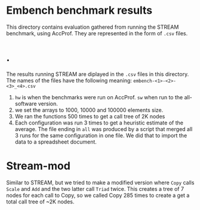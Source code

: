 # Embench benchmark results
This directory contains evaluation gathered from running the STREAM benchmark,
using AccProf. They are represented in the form of `.csv` files.

# .
The results running STREAM are diplayed in the `.csv` files in this directory.
The names of the files have the following meaning: `embench-<1>-<2>-<3>_<4>.csv`
1. `hw` is when the benchmarks were run on AccProf. `sw` when run to the
   all-software version.
2. we set the arrays to 1000, 10000 and 100000 elements size.
3. We ran the functions 500 times to get a call tree of 2K nodes
4. Each configuration was run 3 times to get a heuristic estimate of the
   average.
The file ending in `all` was produced by a script that merged all 3 runs for the
same configuration in one file. We did that to import the data to a spreadsheet
document.

# Stream-mod
Similar to STREAM, but we tried to make a modified version where `Copy` calls
`Scale` and `Add` and the two latter call `Triad` twice. This creates a tree of
7 nodes for each call to Copy, so we called Copy 285 times to create a get a
total call tree of ~2K nodes.